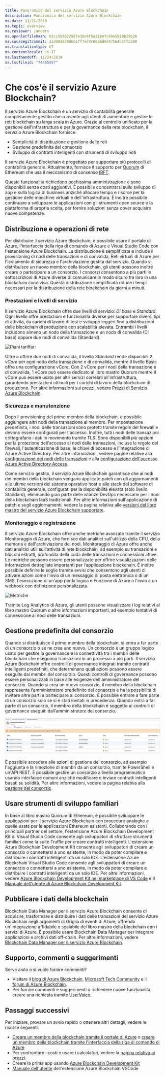 ```yaml
---
title: Panoramica del servizio Azure Blockchain
description: Panoramica del servizio Azure Blockchain
ms.date: 11/21/2019
ms.topic: overview
ms.reviewer: janders
ms.openlocfilehash: 02cc955822987e3be6f5a2184fc49e5510b29626
ms.sourcegitcommit: 12d902e78d6617f7e78c062bd9d47564b5ff2208
ms.translationtype: HT
ms.contentlocale: it-IT
ms.lasthandoff: 11/24/2019
ms.locfileid: "74455897"
---
```

# <a name="what-is-azure-blockchain-service"></a>Che cos'è il servizio Azure Blockchain?

Il servizio Azure Blockchain è un servizio di contabilità generale completamente gestito che consente agli utenti di aumentare e gestire le reti blockchain su larga scala in Azure. Grazie al controllo unificato per la gestione dell'infrastruttura e per la governance della rete blockchain, il servizio Azure Blockchain fornisce:

* Semplicità di distribuzione e gestione delle reti
* Gestione predefinita del consorzio
* Sviluppo di contratti intelligenti con strumenti di sviluppo noti

Il servizio Azure Blockchain è progettato per supportare più protocolli di contabilità generale. Attualmente, fornisce il supporto per [Quorum](https://www.jpmorgan.com/Quorum) di Ethereum che usa il meccanismo di consenso [IBFT](https://github.com/jpmorganchase/quorum/wiki/Quorum-Consensus).

Queste funzionalità richiedono pochissima amministrazione e sono disponibili senza costi aggiuntivi. È possibile concentrarsi sullo sviluppo di app e sulla logica di business anziché allocare tempo e risorse per la gestione delle macchine virtuali e dell'infrastruttura. È inoltre possibile continuare a sviluppare le applicazioni con gli strumenti open source e la piattaforma di propria scelta, per fornire soluzioni senza dover acquisire nuove competenze.

## <a name="network-deployment-and-operations"></a>Distribuzione e operazioni di rete

Per distribuire il servizio Azure Blockchain, è possibile usare il portale di Azure, l'interfaccia della riga di comando di Azure e Visual Studio Code con l'estensione Azure Blockchain. La distribuzione è semplificata e include il provisioning di nodi delle transazioni e di convalida, Reti virtuali di Azure per l'isolamento di sicurezza e l'archiviazione gestita dal servizio.  Quando si distribuisce un nuovo membro della blockchain, gli utenti possono inoltre creare o partecipare a un consorzio.  I consorzi consentono a più parti in sottoscrizioni di Azure diverse di comunicare in modo sicuro tra loro in una blockchain condivisa.  Questa distribuzione semplificata riduce i tempi necessari per la distribuzione della rete blockchain da giorni a minuti.

### <a name="performance-and-service-tiers"></a>Prestazioni e livelli di servizio

Il servizio Azure Blockchain offre due livelli di servizio: *Di base* e *Standard*. Ogni livello offre prestazioni e funzionalità diverse per supportare diversi tipi di attività, da carichi di lavoro di test e sviluppo leggeri fino a distribuzioni delle blockchain di produzione con scalabilità elevata. Entrambi i livelli includono almeno un nodo della transazione e un nodo di convalida (Di base) oppure due nodi di convalida (Standard).

![Piani tariffari](./media/overview/pricing-tiers.png)

Oltre a offrire due nodi di convalida, il livello *Standard* rende disponibili 2 *vCore* per ogni nodo della transazione e di convalida, mentre il livello Basic offre una configurazione vCore.  Con 2 vCore per i nodi della transazione e di convalida, 1 vCore può essere dedicato al libro mastro Quorum mentre il vCore può essere usato per altri servizi correlati all'infrastruttura, garantendo prestazioni ottimali per i carichi di lavoro della blockchain di produzione. Per altre informazioni sui prezzi, vedere [Prezzi di Servizio Azure Blockchain](https://azure.microsoft.com/pricing/details/blockchain-service).

### <a name="security-and-maintenance"></a>Sicurezza e manutenzione

Dopo il provisioning del primo membro della blockchain, è possibile aggiungere altri nodi della transazione al membro.  Per impostazione predefinita, i nodi delle transazioni sono protetti tramite regole del firewall e devono essere configurati per l'accesso.  Inoltre, tutti i nodi delle transazioni crittografano i dati in movimento tramite TLS.  Sono disponibili più opzioni per la protezione dell'accesso ai nodi delle transazioni, incluse le regole del firewall, l'autenticazione di base, le chiavi di accesso e l'integrazione di Azure Active Directory. Per altre informazioni, vedere pagine relative alla [configurazione dei nodi delle transazioni](configure-transaction-nodes.md) e alla [configurazione dell'accesso Azure Active Directory Access](configure-aad.md).

Come servizio gestito, il servizio Azure Blockchain garantisce che ai nodi dei membri della blockchain vengano applicate patch con gli aggiornamenti alle ultime versioni del sistema operativo host e allo stack del software di contabilità generale, configurati per la disponibilità elevata (solo livello Standard), eliminando gran parte delle istanze DevOps necessarie per i nodi della blockchain IaaS tradizionali.  Per altre informazioni sull'applicazione di patch e sugli aggiornamenti, vedere la pagina relativa alle [versioni del libro mastro del servizio Azure Blockchain supportate](ledger-versions.md).

### <a name="monitoring-and-logging"></a>Monitoraggio e registrazione

Il servizio Azure Blockchain offre anche metriche avanzate tramite il servizio Monitoraggio di Azure, che fornisce dati analitici sull'utilizzo della CPU, della memoria e dell'archiviazione dei nodi.  Monitoraggio di Azure offre anche dati analitici utili sull'attività di rete blockchain, ad esempio su transazioni e blocchi estratti, profondità della coda delle transazioni e connessioni attive.  Le metriche possono essere personalizzate per offrire visualizzazioni delle informazioni dettagliate importanti per l'applicazione blockchain.  È inoltre possibile definire le soglie tramite avvisi che consentono agli utenti di attivare azioni come l'invio di un messaggio di posta elettronica o di un SMS, l'esecuzione di un'app per la logica e Funzione di Azure o l'invio a un webhook con definizione personalizzata.

![Metriche](./media/overview/metrics.png)

Tramite Log Analytics di Azure, gli utenti possono visualizzare i log relativi al libro mastro Quorum o altre informazioni importanti, ad esempio tentativi di connessione ai nodi delle transazioni.

## <a name="built-in-consortium-management"></a>Gestione predefinita del consorzio

Quando si distribuisce il primo membro della blockchain, si entra a far parte di un consorzio o se ne crea uno nuovo.  Un consorzio è un gruppo logico usato per gestire la governance e la connettività tra i membri delle blockchain che eseguono transazioni in un processo a più parti.  Il servizio Azure Bockchain offre controlli di governance integrati tramite contratti intelligenti predefiniti, che determinano quali azioni possono essere eseguite dai membri del consorzio.  Questi controlli di governance possono essere personalizzati in base alle esigenze dell'amministratore del consorzio. Quando si crea un nuovo consorzio, il membro della blockchain rappresenta l'amministratore predefinito del consorzio e ha la possibilità di invitare altre parti a partecipare al consorzio.  È possibile entrare a fare parte di un consorzio solo se si è stati invitati in precedenza.  Quando entra a far parte di un consorzio, il membro della blockchain è soggetto ai controlli di governance eseguiti dall'amministratore del consorzio.

![Gestione del consorzio](./media/overview/consortium.png)

È possibile accedere alle azioni di gestione del consorzio, ad esempio l'aggiunta e la rimozione di membri da un consorzio, tramite PowerShell e un'API REST. È possibile gestire un consorzio a livello programmatico usando interfacce comuni anziché modificare e inviare contratti intelligenti basati su solidità. Per altre informazioni, vedere la pagina relativa alla [gestione del consorzio](consortium.md).

## <a name="develop-using-familiar-development-tools"></a>Usare strumenti di sviluppo familiari

In base al libro mastro Quorum di Ethereum, è possibile sviluppare le applicazioni per il servizio Azure Blockchain con procedure analoghe a quelle usate per le applicazioni Ethereum esistenti. Collaborando con i principali partner del settore, l'estensione Azure Blockchain Development Kit di Visual Studio Code consente agli sviluppatori di sfruttare strumenti familiari come la suite Truffle per creare contratti intelligenti. L'estensione Azure Blockchain Development Kit consente agli sviluppatori di creare un consorzio o connettersi a uno esistente, in modo da poter compilare e distribuire i contratti intelligenti da un solo IDE. L'estensione Azure Blockchain Visual Studio Code consente agli sviluppatori di creare un consorzio o connettersi a uno esistente, in modo da poter compilare e distribuire i contratti intelligenti da un solo IDE. Per altre informazioni, vedere [Azure Blockchain Development Kit nel marketplace di VS Code](https://aka.ms/vscodebcextension) e il [Manuale dell'utente di Azure Blockchain Development Kit](https://aka.ms/vscodebcextensionwiki).

## <a name="publish-blockchain-data"></a>Pubblicare i dati della blockchain

Blockchain Data Manager per il servizio Azure Blockchain consente di acquisire, trasformare e distribuire i dati delle transazioni del servizio Azure Blockchain negli argomenti di Griglia di eventi di Azure, offrendo un'integrazione affidabile e scalabile del libro mastro della blockchain con i servizi di Azure. È possibile usare Blockchain Data Manager per integrare applicazioni e archivi dati off-chain. Per altre informazioni, vedere [Blockchain Data Manager per il servizio Azure Blockchain](data-manager.md).

## <a name="support-and-feedback"></a>Supporto, commenti e suggerimenti

Serve aiuto o si vuole fornire commenti?

* Visitare il [blog di Azure Blockchain](https://azure.microsoft.com/blog/topics/blockchain/), [Microsoft Tech Community](https://techcommunity.microsoft.com/t5/Blockchain/bd-p/AzureBlockchain) e il [forum di Azure Blockchain](https://social.msdn.microsoft.com/Forums/home?forum=azureblockchain).
* Per fornire commenti e suggerimenti o richiedere nuove funzionalità, creare una richiesta tramite [UserVoice](https://feedback.azure.com/forums/921130-azure-blockchain-service).

## <a name="next-steps"></a>Passaggi successivi

Per iniziare, provare un avvio rapido o ottenere altri dettagli, vedere le risorse seguenti.
* [Creare un membro della blockchain tramite il portale di Azure](create-member.md) o [creare un membro della blockchain tramite l'interfaccia della riga di comando di Azure](create-member-cli.md)
* Per confrontare i costi e usare i calcolatori, vedere la [pagina relativa ai prezzi](https://azure.microsoft.com/pricing/details/blockchain-service).
* Creare la prima app usando [Azure Blockchain Development Kit](https://github.com/Azure-Samples/blockchain-devkit)
* [Manuale dell'utente](https://github.com/Microsoft/vscode-azure-blockchain-ethereum/wiki) dell'estensione Azure Blockchain VSCode
